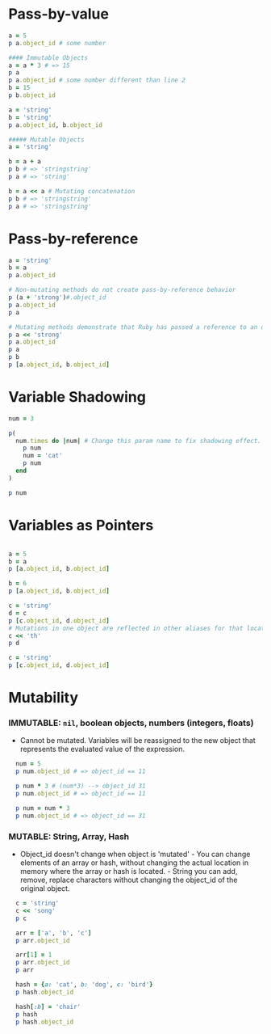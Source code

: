 # Pass-by-value

```ruby
a = 5
p a.object_id # some number

#### Immutable Objects
a = a * 3 # => 15
p a
p a.object_id # some number different than line 2
b = 15
p b.object_id

a = 'string'
b = 'string'
p a.object_id, b.object_id

##### Mutable Objects
a = 'string'

b = a + a
p b # => 'stringstring'
p a # => 'string'

b = a << a # Mutating concatenation
p b # => 'stringstring'
p a # => 'stringstring'

```

# Pass-by-reference
```ruby
a = 'string'
b = a
p a.object_id

# Non-mutating methods do not create pass-by-reference behavior
p (a + 'strong')#.object_id
p a.object_id
p a

# Mutating methods demonstrate that Ruby has passed a reference to an object, and not a copy of that object.
p a << 'strong'
p a.object_id
p a
p b
p [a.object_id, b.object_id]

```

# Variable Shadowing
```ruby
num = 3

p(
  num.times do |num| # Change this param name to fix shadowing effect.
    p num
    num = 'cat'
    p num
  end
)

p num
```

# Variables as Pointers
```ruby

a = 5
b = a
p [a.object_id, b.object_id]

b = 6
p [a.object_id, b.object_id]

c = 'string'
d = c
p [c.object_id, d.object_id]
# Mutations in one object are reflected in other aliases for that location in memory:
c << 'th'
p d

c = 'string'
p [c.object_id, d.object_id]

```

# Mutability
### IMMUTABLE: `nil`, boolean objects, numbers (integers, floats)
  - Cannot be mutated. Variables will be reassigned to the new object that represents the evaluated value of the expression.
```ruby
  num = 5 
  p num.object_id # => object_id == 11

  p num * 3 # (num*3) --> object_id 31
  p num.object_id # => object_id == 11

  p num = num * 3
  p num.object_id # => object_id == 31
```

### MUTABLE: String, Array, Hash
  -  Object_id doesn't change when object is 'mutated'
    -  You can change elements of an array or hash, without changing the actual location in memory where the array or hash is located.
    -  String you can add, remove, replace characters without changing the object_id of the original object.

```ruby
  c = 'string'
  c << 'song'
  p c

  arr = ['a', 'b', 'c']
  p arr.object_id

  arr[1] = 1
  p arr.object_id
  p arr

  hash = {a: 'cat', b: 'dog', c: 'bird'}
  p hash.object_id

  hash[:b] = 'chair'
  p hash
  p hash.object_id

```


